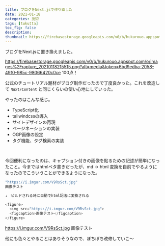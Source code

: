 ```yaml
---
title: ブログをNext.jsで作り直した
date: 2021-01-18
categories: 技術
tags: [tukutta]
toc_flg: false
description: 
thumbnail: https://firebasestorage.googleapis.com/v0/b/hukurouo.appspot.com/o/images%2Frapture_20210118215515.png?alt=media&token=6bd9edba-2058-49f0-985c-98066420c0ce
---
```


ブログをNext.jsに置き換えました。

https://firebasestorage.googleapis.com/v0/b/hukurouo.appspot.com/o/images%2Frapture_20210118215515.png?alt=media&token=6bd9edba-2058-49f0-985c-98066420c0ce
100点！



公式のチュートリアル題材がブログ制作だったので丁度良かった。これを改造して `Nuxt/Content` と同じくらいの使い心地にしていった。

やったのはこんな感じ。


- TypeScript化
- tailwindcssの導入
- サイトデザインの再現
- ページネーションの実装
- OGP画像の設定
- タグ機能、タグ検索の実装

<br>

今回便利になったのは、キャプション付きの画像を貼るための記述が簡単になったこと。今まではhtmlベタ書きだったが、md -> html 変換を自前でやるようになったのでこういうことができるようになった。

~~~ts
"https://i.imgur.com/V9RsSct.jpg"
画像テスト

↓　ビルドされる時に自動でhtml記法に変換される

<figure>
  <img src="https://i.imgur.com/V9RsSct.jpg">
  <figcaption>画像テスト</figcaption>
</figure>
~~~

https://i.imgur.com/V9RsSct.jpg
画像テスト

他にも色々とやることはありそうなので、ぼちぼち改修していこ～
